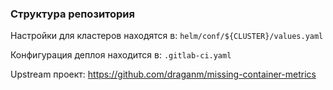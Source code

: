 ### Структура репозитория

Настройки для кластеров находятся в: `helm/conf/${CLUSTER}/values.yaml`

Конфигурация деплоя находится в: `.gitlab-ci.yaml`

Upstream проект: https://github.com/draganm/missing-container-metrics
